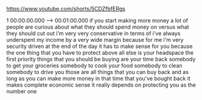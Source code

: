 https://www.youtube.com/shorts/5CDZfbfERgs

1 00:00:00.000 --\> 00:01:00.000 if you start making more money a lot of
people are curious about what they should spend money on versus what
they should cut out i'm very very conservative in terms of i've always
underspent my income by a very wide margin because for me i'm very
security driven at the end of the day it has to make sense for you
because the one thing that you have to protect above all else is your
headspace the first priority things that you should be buying are your
time back somebody to get your groceries somebody to cook your food
somebody to clean somebody to drive you those are all things that you
can buy back and as long as you can make more money in that time that
you've bought back it makes complete economic sense it really depends on
protecting you as the number one
